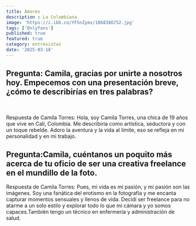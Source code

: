 ```yaml
---
title: Amores
description : La Colombiana 
image: 'https://i.ibb.co/YFSnZymx/1868386752.jpg'
tags: ['Onlyfans']
published: true
featured: true
category: entrevistas
date: '2025-03-18'
---
```


## Pregunta: Camila, gracias por unirte a nosotros hoy. Empecemos con una presentación breve, ¿cómo te describirías en tres palabras?
<br>

Respuesta de Camila Torres:
Hola, soy Camila Torres, una chica de 19 años que vive en Cali, Colombia. Me describiría como artística, seductora y con un toque rebelde. Adoro la aventura y la vida al límite, eso se refleja en mi personalidad y en mi trabajo.

## Pregunta:Camila, cuéntanos un poquito más acerca de tu oficio de ser una creativa freelance en el mundillo de la foto.

Respuesta de Camila Torres:
Pues, mi vida es mi pasión, y mi pasión son las imágenes. Soy una fanática del erotismo en la fotografía y me encanta capturar momentos sensuales y llenos de vida. Decidí ser freelance para no atarme a un solo estilo y explorar todo lo que mi cámara y yo somos capaces.También tengo un técnico en enfermería y administración de salud. 




